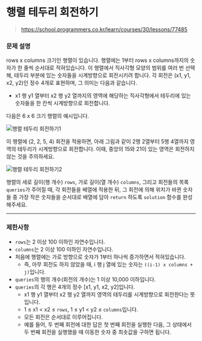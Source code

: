 # 행렬 테두리 회전하기

> https://school.programmers.co.kr/learn/courses/30/lessons/77485

### 문제 설명

rows x columns 크기인 행렬이 있습니다. 행렬에는 1부터 rows x columns까지의 숫자가 한 줄씩 순서대로 적혀있습니다. 이 행렬에서 직사각형 모양의 범위를 여러 번 선택해, 테두리 부분에 있는 숫자들을 시계방향으로 회전시키려 합니다. 각 회전은 (x1, y1, x2, y2)인 정수 4개로 표현하며, 그 의미는 다음과 같습니다.
- x1 행 y1 열부터 x2 행 y2 열까지의 영역에 해당하는 직사각형에서 테두리에 있는 숫자들을 한 칸씩 시계방향으로 회전합니다.


다음은 6 x 6 크기 행렬의 예시입니다.

![행렬 테두리 회전하기1](https://user-images.githubusercontent.com/42595869/206954017-13551ea0-9c9d-4945-a90c-4490aa2e56ad.png)

이 행렬에 (2, 2, 5, 4) 회전을 적용하면, 아래 그림과 같이 2행 2열부터 5행 4열까지 영역의 테두리가 시계방향으로 회전합니다. 이때, 중앙의 15와 21이 있는 영역은 회전하지 않는 것을 주의하세요.

![행렬 테두리 회전하기2](https://user-images.githubusercontent.com/42595869/206954075-8bd2283a-78aa-4990-8670-d58fa579fe94.png)

행렬의 세로 길이(행 개수) `rows`, 가로 길이(열 개수) `columns`, 그리고 회전들의 목록 `queries`가 주어질 때, 각 회전들을 배열에 적용한 뒤, 그 회전에 의해 위치가 바뀐 숫자들 중 가장 작은 숫자들을 순서대로 배열에 담아 `return` 하도록 `solution` 함수를 완성해주세요.

-----

### 제한사항

- `rows`는 2 이상 100 이하인 자연수입니다.
- `columns`는 2 이상 100 이하인 자연수입니다.
- 처음에 행렬에는 가로 방향으로 숫자가 1부터 하나씩 증가하면서 적혀있습니다.
  - 즉, 아무 회전도 하지 않았을 때, i 행 j 열에 있는 숫자는 `((i-1) x columns + j)`입니다.
- `queries`의 행의 개수(회전의 개수)는 1 이상 10,000 이하입니다.
- `queries`의 각 행은 4개의 정수 [x1, y1, x2, y2]입니다.
  - x1 행 y1 열부터 x2 행 y2 열까지 영역의 테두리를 시계방향으로 회전한다는 뜻입니다.
  - 1 ≤ x1 < x2 ≤ `rows`, 1 ≤ y1 < y2 ≤ `columns`입니다.
  - 모든 회전은 순서대로 이루어집니다.
  - 예를 들어, 두 번째 회전에 대한 답은 첫 번째 회전을 실행한 다음, 그 상태에서 두 번째 회전을 실행했을 때 이동한 숫자 중 최솟값을 구하면 됩니다.
